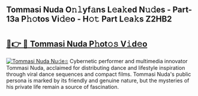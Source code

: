 ## Tommasi Nuda O𝚗𝚕yf𝚊ns L𝚎a𝚔ed N𝚞𝚍es - Part-13a P𝚑𝚘tos Vi𝚍𝚎o - H𝚘𝚝 Part L𝚎a𝚔s Z2HB2

# <h2><a href="http://kfeksmu.oniu.top/?m=Tommasi+Nuda">🔗👉 🔴 Tommasi Nuda P𝚑ot𝚘𝚜 V𝚒d𝚎o</a></h2>

[![Tommasi Nuda Nu𝚍e𝚜](https://i.imgur.com/0qMVB7G.gif)](http://kfeksmu.oniu.top/?m=Tommasi+Nuda)
Cybernetic performer and multimedia innovator Tommasi Nuda, acclaimed for distributing dance and lifestyle inspiration through viral dance sequences and compact films. Tommasi Nuda's public persona is marked by its friendly and genuine nature, but the mysteries of his private life remain a source of fascination.  
